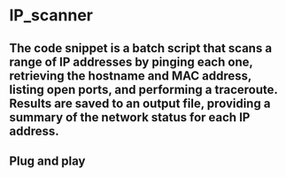 # IP_scanner
The code snippet is a batch script that scans a range of IP addresses by pinging each one, retrieving the hostname and MAC address, listing open ports, and performing a traceroute. Results are saved to an output file, providing a summary of the network status for each IP address.
-------------------------------------------------------------
Plug and play
---------------------

